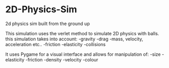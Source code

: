 # 2D-Physics-Sim
2d physics sim built from the ground up

This simulation uses the verlet method to simulate 2D physics with balls.
this simulation takes into account:
-gravity
-drag
-mass, velocity, acceleration etc..
-friction
-elasticity
-collisions

It uses Pygame for a visual interface and allows for manipulation of:
-size
-elasticity
-friction
-density
-velocity
-colour
